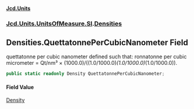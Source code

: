 #### [Jcd.Units](index.md 'index')
### [Jcd.Units.UnitsOfMeasure.SI](Jcd.Units.UnitsOfMeasure.SI.md 'Jcd.Units.UnitsOfMeasure.SI').[Densities](Densities.md 'Jcd.Units.UnitsOfMeasure.SI.Densities')

## Densities.QuettatonnePerCubicNanometer Field

quettatonne per cubic nanometer defined such that: ronnatonne per cubic micrometer = Qt/nm³ × (1000.0)/((1.0/1000.0)*(1.0/1000.0)*(1.0/1000.0)).

```csharp
public static readonly Density QuettatonnePerCubicNanometer;
```

#### Field Value
[Density](Density.md 'Jcd.Units.UnitTypes.Density')